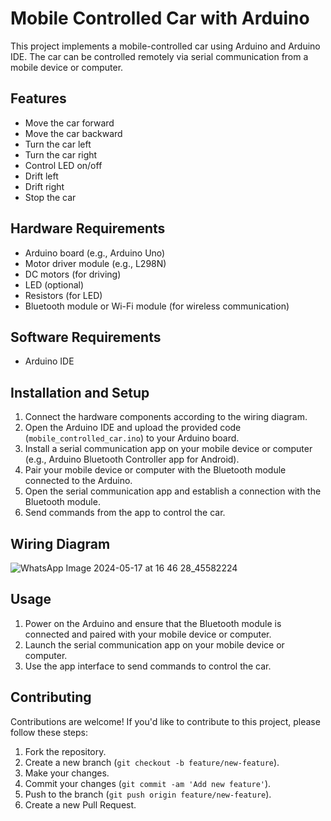# Mobile Controlled Car with Arduino

This project implements a mobile-controlled car using Arduino and Arduino IDE. The car can be controlled remotely via serial communication from a mobile device or computer.

## Features

- Move the car forward
- Move the car backward
- Turn the car left
- Turn the car right
- Control LED on/off
- Drift left
- Drift right
- Stop the car

## Hardware Requirements

- Arduino board (e.g., Arduino Uno)
- Motor driver module (e.g., L298N)
- DC motors (for driving)
- LED (optional)
- Resistors (for LED)
- Bluetooth module or Wi-Fi module (for wireless communication)

## Software Requirements

- Arduino IDE

## Installation and Setup

1. Connect the hardware components according to the wiring diagram.
2. Open the Arduino IDE and upload the provided code (`mobile_controlled_car.ino`) to your Arduino board.
3. Install a serial communication app on your mobile device or computer (e.g., Arduino Bluetooth Controller app for Android).
4. Pair your mobile device or computer with the Bluetooth module connected to the Arduino.
5. Open the serial communication app and establish a connection with the Bluetooth module.
6. Send commands from the app to control the car.

## Wiring Diagram

![WhatsApp Image 2024-05-17 at 16 46 28_45582224](https://github.com/iiiiOreo/Mobile-Controlled-Car-With-Arduino/assets/96269673/04c26027-641d-4e4e-bc9e-8115788441ad)

## Usage

1. Power on the Arduino and ensure that the Bluetooth module is connected and paired with your mobile device or computer.
2. Launch the serial communication app on your mobile device or computer.
3. Use the app interface to send commands to control the car.

## Contributing

Contributions are welcome! If you'd like to contribute to this project, please follow these steps:

1. Fork the repository.
2. Create a new branch (`git checkout -b feature/new-feature`).
3. Make your changes.
4. Commit your changes (`git commit -am 'Add new feature'`).
5. Push to the branch (`git push origin feature/new-feature`).
6. Create a new Pull Request.
